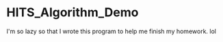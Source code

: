 HITS_Algorithm_Demo
===================

I'm so lazy so that I wrote this program to help me finish my homework. lol